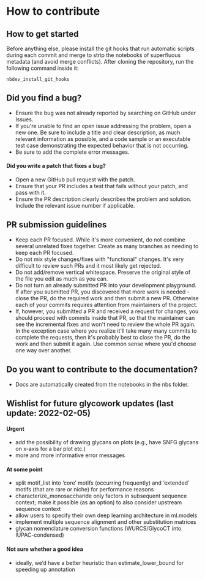 # How to contribute

## How to get started

Before anything else, please install the git hooks that run automatic scripts during each commit and merge to strip the notebooks of superfluous metadata (and avoid merge conflicts). After cloning the repository, run the following command inside it:
```
nbdev_install_git_hooks
```

## Did you find a bug?

* Ensure the bug was not already reported by searching on GitHub under Issues.
* If you're unable to find an open issue addressing the problem, open a new one. Be sure to include a title and clear description, as much relevant information as possible, and a code sample or an executable test case demonstrating the expected behavior that is not occurring.
* Be sure to add the complete error messages.

#### Did you write a patch that fixes a bug?

* Open a new GitHub pull request with the patch.
* Ensure that your PR includes a test that fails without your patch, and pass with it.
* Ensure the PR description clearly describes the problem and solution. Include the relevant issue number if applicable.

## PR submission guidelines

* Keep each PR focused. While it's more convenient, do not combine several unrelated fixes together. Create as many branches as needing to keep each PR focused.
* Do not mix style changes/fixes with "functional" changes. It's very difficult to review such PRs and it most likely get rejected.
* Do not add/remove vertical whitespace. Preserve the original style of the file you edit as much as you can.
* Do not turn an already submitted PR into your development playground. If after you submitted PR, you discovered that more work is needed - close the PR, do the required work and then submit a new PR. Otherwise each of your commits requires attention from maintainers of the project.
* If, however, you submitted a PR and received a request for changes, you should proceed with commits inside that PR, so that the maintainer can see the incremental fixes and won't need to review the whole PR again. In the exception case where you realize it'll take many many commits to complete the requests, then it's probably best to close the PR, do the work and then submit it again. Use common sense where you'd choose one way over another.

## Do you want to contribute to the documentation?

* Docs are automatically created from the notebooks in the nbs folder.


## Wishlist for future glycowork updates (last update: 2022-02-05)
#### Urgent
* add the possibility of drawing glycans on plots (e.g., have SNFG glycans on x-axis for a bar plot etc.)
* more and more informative error messages


#### At some point
* split motif_list into ‘core’ motifs (occurring frequently) and ‘extended’ motifs (that are rare or niche) for performance reasons
* characterize_monosaccharide only factors in subsequent sequence context; make it possible (as an option) to also consider upstream sequence context
* allow users to specify their own deep learning architecture in ml.models
* implement multiple sequence alignment and other substitution matrices
* glycan nomenclature conversion functions (WURCS/GlycoCT into IUPAC-condensed)


#### Not sure whether a good idea
* ideally, we’d have a better heuristic than estimate_lower_bound for speeding up annotation
